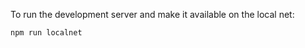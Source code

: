 To run the development server and make it available on the local net:

```bash
npm run localnet
```
